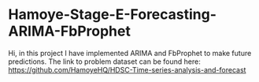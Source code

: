# Hamoye-Stage-E-Forecasting-ARIMA-FbProphet

Hi, in this project I have implemented ARIMA and FbProphet to make future predictions.
The link to problem dataset can be found here: https://github.com/HamoyeHQ/HDSC-Time-series-analysis-and-forecast
